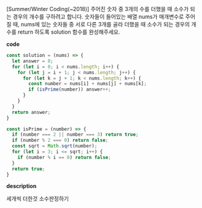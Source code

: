 <!--
파일 이름은 날짜-문제제목 (예시: 2021-03-21-완주하지못한선수.md)
-->

[Summer/Winter Coding(~2018)] 주어진 숫자 중 3개의 수를 더했을 때 소수가 되는 경우의 개수를 구하려고 합니다. 숫자들이 들어있는 배열 nums가 매개변수로 주어질 때, nums에 있는 숫자들 중 서로 다른 3개를 골라 더했을 때 소수가 되는 경우의 개수를 return 하도록 solution 함수를 완성해주세요.

**code**

```js
const solution = (nums) => {
  let answer = 0;
  for (let i = 0; i < nums.length; i++) {
    for (let j = i + 1; j < nums.length; j++) {
      for (let k = j + 1; k < nums.length; k++) {
        const number = nums[i] + nums[j] + nums[k];
        if (isPrime(number)) answer++;
      }
    }
  }
  return answer;
}

const isPrime = (number) => {
  if (number === 2 || number === 3) return true;
  if (number % 2 === 0) return false;
  const sqrt = Math.sqrt(number);
  for (let i = 3; i <= sqrt; i++) {
    if (number % i == 0) return false;
  }
  return true;
}
```

**description**

세개씩 더한것 소수판정하기